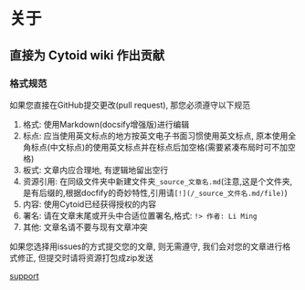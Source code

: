 # 关于 

## 直接为 Cytoid wiki 作出贡献

### 格式规范

如果您直接在GitHub提交更改(pull request), 那您必须遵守以下规范

1. 格式: 使用Markdown(docsify增强版)进行编辑
2. 标点: 应当使用英文标点的地方按英文电子书面习惯使用英文标点, 原本使用全角标点(中文标点)的使用英文标点并在标点后加空格(需要紧凑布局时可不加空格)
3. 板式: 文章内应合理地, 有逻辑地留出空行
4. 资源引用: 在同级文件夹中新建文件夹`_source_文章名.md`(注意,这是个文件夹,是有后缀的,根据docfify的奇妙特性,引用请`[!](/_source_文件名.md/file)`)
5. 内容: 使用Cytoid已经获得授权的内容
6. 署名: 请在文章末尾或开头中合适位置署名,格式: `!> 作者: Li Ming`
7. 其他: 文章名请不要与现有文章冲突

如果您选择用issues的方式提交您的文章, 则无需遵守, 我们会对您的文章进行格式修正, 但提交时请将资源打包成zip发送

[support](../site-source/part/support.md ':include')
